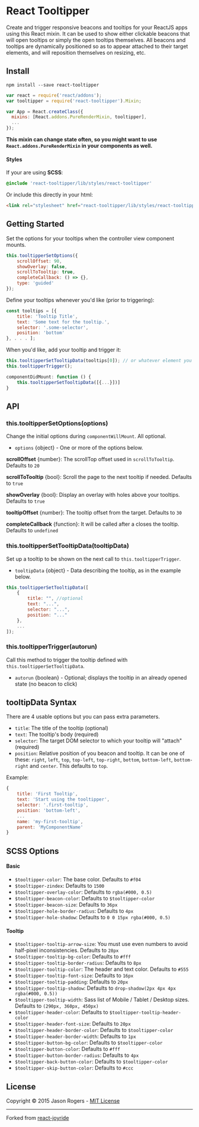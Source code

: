 React Tooltipper
===

<!---
<a href="https://www.npmjs.com/package/react-tooltipper" target="_blank">![](https://badge.fury.io/js/react-tooltipper.svg)</a> <a href="https://travis-ci.org/jmrog/react-tooltipper" target="_blank">![](https://travis-ci.org/jmrog/react-tooltipper.svg)</a>
<a href="https://codeclimate.com/github/jmrog/react-tooltipper">![](https://codeclimate.com/github/jmrog/react-tooltipper/badges/gpa.svg)</a>

<a href="http://jmrog.github.io/react-tooltipper/" target="_blank">![](http://jmrog.github.io/react-tooltipper/media/example.png)</a>

View the demo <a href="http://jmrog.github.io/react-tooltipper/" target="_blank">here</a>.
-->

Create and trigger responsive beacons and tooltips for your ReactJS apps using this React mixin. It can
be used to show either clickable beacons that will open tooltips or simply the open tooltips themselves.
All beacons and tooltips are dynamically positioned so as to appear attached to their target elements,
and will reposition themselves on resizing, etc.

## Install

```
npm install --save react-tooltipper
```


```javascript
var react = require('react/addons');
var tooltipper = require('react-tooltipper').Mixin;

var App = React.createClass({
  mixins: [React.addons.PureRenderMixin, tooltipper],
  ...
});
```

**This mixin can change state often, so you might want to use `React.addons.PureRenderMixin` in your
components as well.**

#### Styles

If your are using **SCSS**:

```scss
@include 'react-tooltipper/lib/styles/react-tooltipper'

```

Or include this directly in your html:

```html
<link rel="stylesheet" href="react-tooltipper/lib/styles/react-tooltipper.css" type="text/css">
```


## Getting Started

Set the options for your tooltips when the controller view component mounts.

```javascript
this.tooltipperSetOptions({
    scrollOffset: 90,
    showOverlay: false,
    scrollToTooltip: true,
    completeCallback: () => {},
    type: 'guided'
});
```

Define your tooltips whenever you'd like (prior to triggering):

```javascript
const tooltips = [{
    title: 'Tooltip Title',
    text: 'Some text for the tooltip.',
    selector: '.some-selector',
    position: 'bottom'
}, . . . ];
```
When you'd like, add your tooltip and trigger it:

```javascript
this.tooltipperSetTooltipData(tooltips[0]); // or whatever element you'd like
this.tooltipperTrigger();
```

```javascript
componentDidMount: function () {
    this.tooltipperSetTooltipData([{...}])]
}
```

## API

### this.tooltipperSetOptions(options)

Change the initial options during `componentWillMount`. All optional.

- `options` {object} - One or more of the options below.

**scrollOffset** {number}: The scrollTop offset used in `scrollToTooltip`. Defaults to `20`

**scrollToTooltip** {bool}: Scroll the page to the next tooltip if needed. Defaults to `true`

**showOverlay** {bool}: Display an overlay with holes above your tooltips. Defaults to `true`

**tooltipOffset** {number}: The tooltip offset from the target. Defaults to `30`

**completeCallback** {function}: It will be called after a closes the tooltip. Defaults to `undefined`

### this.tooltipperSetTooltipData(tooltipData)

Set up a tooltip to be shown on the next call to `this.tooltipperTrigger`.

- `tooltipData` {object} - Data describing the tooltip, as in the example below.

```javascript
this.tooltipperSetTooltipData([
	{
		title: "", //optional
		text: "...",
		selector: "...",
		position: "..."
	},
	...
]);
```

### this.tooltipperTrigger(autorun)

Call this method to trigger the tooltip defined with `this.tooltipperSetTooltipData`.

- `autorun` {boolean} - Optional; displays the tooltip in an already opened state (no beacon to click)

## tooltipData Syntax
There are 4 usable options but you can pass extra parameters.

- `title`: The title of the tooltip (optional)
- `text`: The tooltip's body (required)
- `selector`: The target DOM selector to which your tooltip will "attach" (required)
- `position`: Relative position of you beacon and tooltip. It can be one of these: `right`, `left`, `top`, `top-left`, `top-right`, `bottom`, `bottom-left`, `bottom-right` and `center`. This defaults to `top`.

Example:

```javascript
{
    title: 'First Tooltip',
    text: 'Start using the tooltipper',
    selector: '.first-tooltip',
    position: 'bottom-left',
    ...
    name: 'my-first-tooltip',
    parent: 'MyComponentName'
}
```

## SCSS Options

#### Basic

- `$tooltipper-color`: The base color. Defaults to `#f04`
- `$tooltipper-zindex`: Defaults to `1500`
- `$tooltipper-overlay-color`: Defaults to `rgba(#000, 0.5)`
- `$tooltipper-beacon-color`: Defaults to `$tooltipper-color`
- `$tooltipper-beacon-size`: Defaults to `36px`
- `$tooltipper-hole-border-radius`: Defaults to `4px`
- `$tooltipper-hole-shadow`: Defaults to `0 0 15px rgba(#000, 0.5)`

#### Tooltip

- `$tooltipper-tooltip-arrow-size`: You must use even numbers to avoid half-pixel inconsistencies. Defaults to `28px`
- `$tooltipper-tooltip-bg-color`: Defaults to `#fff`
- `$tooltipper-tooltip-border-radius`: Defaults to `8px`
- `$tooltipper-tooltip-color`: The header and text color. Defaults to `#555`
- `$tooltipper-tooltip-font-size`: Defaults to `16px`
- `$tooltipper-tooltip-padding`: Defaults to `20px`
- `$tooltipper-tooltip-shadow`: Defaults to `drop-shadow(2px 4px 4px rgba(#000, 0.5))`
- `$tooltipper-tooltip-width`: Sass list of Mobile / Tablet / Desktop sizes. Defaults to `(290px, 360px, 450px)`
- `$tooltipper-header-color`: Defaults to `$tooltipper-tooltip-header-color`
- `$tooltipper-header-font-size`: Defaults to `20px`
- `$tooltipper-header-border-color`: Defaults to `$tooltipper-color`
- `$tooltipper-header-border-width`: Defaults to `1px`
- `$tooltipper-button-bg-color`: Defaults to `$tooltipper-color`
- `$tooltipper-button-color`: Defaults to `#fff`
- `$tooltipper-button-border-radius`: Defaults to `4px`
- `$tooltipper-back-button-color`: Defaults to `$tooltipper-color`
- `$tooltipper-skip-button-color`: Defaults to `#ccc`

## License

Copyright © 2015 Jason Rogers - [MIT License](LICENSE)

---

Forked from [react-joyride](https://github.com/gilbarbara/react-joyride)

